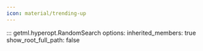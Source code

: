```yaml
---
icon: material/trending-up
---
```

::: getml.hyperopt.RandomSearch
    options:
      inherited_members: true
      show_root_full_path: false

